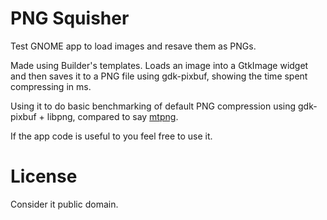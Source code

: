 # PNG Squisher

Test GNOME app to load images and resave them as PNGs.

Made using Builder's templates. Loads an image into a GtkImage widget and then saves it to a PNG file using gdk-pixbuf, showing the time spent compressing in ms.

Using it to do basic benchmarking of default PNG compression using gdk-pixbuf + libpng, compared to say [mtpng](https://github.com/brion/mtpng).

If the app code is useful to you feel free to use it.

# License

Consider it public domain.
